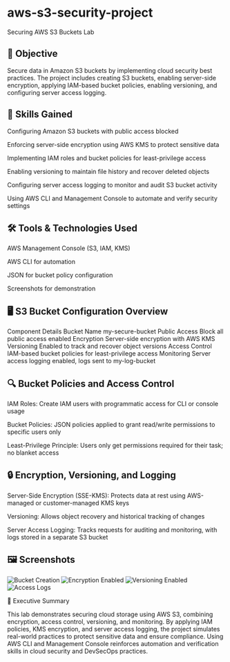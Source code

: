 # aws-s3-security-project
Securing AWS S3 Buckets Lab

## 📌 Objective

Secure data in Amazon S3 buckets by implementing cloud security best practices. The project includes creating S3 buckets, enabling server-side encryption, applying IAM-based bucket policies, enabling versioning, and configuring server access logging.

## 🧠 Skills Gained

Configuring Amazon S3 buckets with public access blocked

Enforcing server-side encryption using AWS KMS to protect sensitive data

Implementing IAM roles and bucket policies for least-privilege access

Enabling versioning to maintain file history and recover deleted objects

Configuring server access logging to monitor and audit S3 bucket activity

Using AWS CLI and Management Console to automate and verify security settings

## 🛠️ Tools & Technologies Used

AWS Management Console (S3, IAM, KMS)

AWS CLI for automation

JSON for bucket policy configuration

Screenshots for demonstration

## 🖥️ S3 Bucket Configuration Overview

Component	Details
Bucket Name	my-secure-bucket
Public Access	Block all public access enabled
Encryption	Server-side encryption with AWS KMS
Versioning	Enabled to track and recover object versions
Access Control	IAM-based bucket policies for least-privilege access
Monitoring	Server access logging enabled, logs sent to my-log-bucket

## 🔍 Bucket Policies and Access Control

IAM Roles: Create IAM users with programmatic access for CLI or console usage

Bucket Policies: JSON policies applied to grant read/write permissions to specific users only

Least-Privilege Principle: Users only get permissions required for their task; no blanket access

## 🔒 Encryption, Versioning, and Logging

Server-Side Encryption (SSE-KMS): Protects data at rest using AWS-managed or customer-managed KMS keys

Versioning: Allows object recovery and historical tracking of changes

Server Access Logging: Tracks requests for auditing and monitoring, with logs stored in a separate S3 bucket

## 🖼️ Screenshots


![Bucket Creation](screenshots/bucket-creation.png)
![Encryption Enabled](screenshots/encryption-enabled.png)
![Versioning Enabled](screenshots/versioning-enabled.png)
![Access Logs](screenshots/access-logs.png)

📄 Executive Summary

This lab demonstrates securing cloud storage using AWS S3, combining encryption, access control, versioning, and monitoring. By applying IAM policies, KMS encryption, and server access logging, the project simulates real-world practices to protect sensitive data and ensure compliance. Using AWS CLI and Management Console reinforces automation and verification skills in cloud security and DevSecOps practices.
